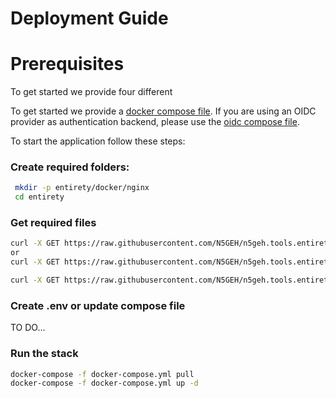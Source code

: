 # Deployment Guide

# Prerequisites

To get started we provide four different

To get started we provide a [docker compose file](docker/docker-compose.yml).
If you are using an OIDC provider as authentication backend, please use
the [oidc compose file](docker/docker-compose.oidc.yml).

To start the application follow these steps:

### Create required folders:

```bash
 mkdir -p entirety/docker/nginx
 cd entirety
 ```

### Get required files

 ```bash
 curl -X GET https://raw.githubusercontent.com/N5GEH/n5geh.tools.entirety/development/docker-compose.yml > docker-compose.yml
or
curl -X GET https://raw.githubusercontent.com/N5GEH/n5geh.tools.entirety/development/docker-compose.oidc.yml > docker-compose.yml

curl -X GET https://raw.githubusercontent.com/N5GEH/n5geh.tools.entirety/development/docker/nginx/default.conf.conf > docker/nginx/default.conf.conf
```

### Create .env or update compose file

TO DO...

### Run the stack

```bash
docker-compose -f docker-compose.yml pull
docker-compose -f docker-compose.yml up -d
```
